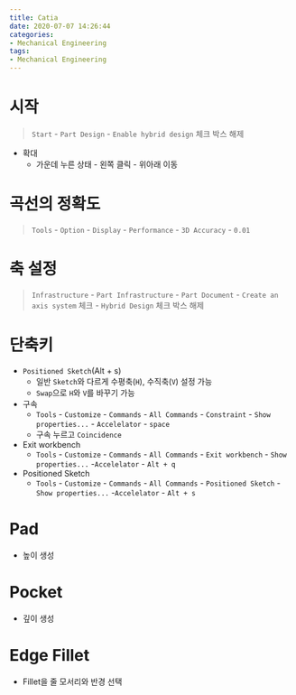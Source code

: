 ```yaml
---
title: Catia
date: 2020-07-07 14:26:44
categories:
- Mechanical Engineering
tags:
- Mechanical Engineering
---
```

# 시작

> `Start` - `Part Design` - `Enable hybrid design` 체크 박스 해제

+ 확대
  + 가운데 누른 상태 - 왼쪽 클릭 - 위아래 이동

# 곡선의 정확도

> `Tools` - `Option` - `Display` - `Performance` - `3D Accuracy` - `0.01`

# 축 설정

> `Infrastructure` - `Part Infrastructure` - `Part Document` - `Create an axis system` 체크 - `Hybrid Design` 체크 박스 해제

<!-- More -->

# 단축키

+ `Positioned Sketch`(Alt + s)
  + 일반 `Sketch`와 다르게 수평축(`H`), 수직축(`V`) 설정 가능
  + `Swap`으로 `H`와 `V`를 바꾸기 가능
+ 구속
  + `Tools` - `Customize` - `Commands` - `All Commands` - `Constraint` - `Show properties...` - `Accelelator` - `space`
  + 구속 누르고 `Coincidence`
+ Exit workbench
  + `Tools` - `Customize` - `Commands` - `All Commands` - `Exit workbench` - `Show properties...` -`Accelelator` - `Alt + q`
+ Positioned Sketch
  + `Tools` - `Customize` - `Commands` - `All Commands` - `Positioned Sketch` - `Show properties...` -`Accelelator` - `Alt + s`

# Pad

+ 높이 생성

# Pocket

+ 깊이 생성

# Edge Fillet

+ Fillet을 줄 모서리와 반경 선택